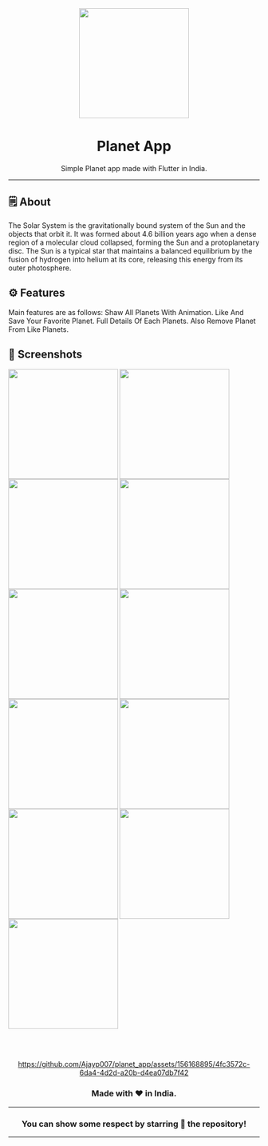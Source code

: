 <div align="center">

<img src="https://github.com/Ajayp007/planet_app/assets/156168895/056bc3cd-d262-4c76-a1b0-f6fa3fd82c31" width="220px">


# **Planet App**
Simple Planet app made with Flutter in India.

---

</div>


## 🗒 About

The Solar System is the gravitationally bound system of the Sun and the objects that orbit it. It was formed about 4.6 billion years ago when a dense region of a molecular cloud collapsed, forming the Sun and a protoplanetary disc. The Sun is a typical star that maintains a balanced equilibrium by the fusion of hydrogen into helium at its core, releasing this energy from its outer photosphere. 

## ⚙️ Features
Main features are as follows:
Shaw All Planets With Animation.
Like And Save Your Favorite Planet.
Full Details Of Each Planets.
Also Remove Planet From Like Planets.
## 📲 Screenshots

<img align="left" src="https://github.com/Ajayp007/planet_app/assets/156168895/a2f47468-6927-4dc6-9807-bd76b3556802" width="220px">
<img align="left" src="https://github.com/Ajayp007/planet_app/assets/156168895/f4d7e24b-0561-4cf2-baf6-517992b3505b" width="220px">
<img align="left" src="https://github.com/Ajayp007/planet_app/assets/156168895/8d938f1e-3586-49ee-9f9a-c17acf64c278" width="220px">
<img align="left" src="https://github.com/Ajayp007/planet_app/assets/156168895/e9dacd35-165a-42e4-9967-3795ff2c1923" width="220px">
<img align="left" src="https://github.com/Ajayp007/planet_app/assets/156168895/015b8cc5-19f2-498f-abbd-44d62de9ebbd" width="220px">
<img align="left" src="https://github.com/Ajayp007/planet_app/assets/156168895/b514e3bb-7fa3-4d72-9d29-7534b5eb84a3" width="220px">
<img align="left" src="https://github.com/Ajayp007/planet_app/assets/156168895/e2febcc3-52b4-4587-be90-795f3c98c78d" width="220px">
<img align="left" src="https://github.com/Ajayp007/planet_app/assets/156168895/e48b0653-9cc9-4026-affe-3c7d4483c92c" width="220px">
<img align="left" src="https://github.com/Ajayp007/planet_app/assets/156168895/4372d123-ea24-41bc-bc2b-ed233e7f1b07" width="220px">
<img align="left" src="https://github.com/Ajayp007/planet_app/assets/156168895/f85d7f0b-0617-4483-9a0b-bbff671d2f55" width="220px">
<img src="https://github.com/Ajayp007/planet_app/assets/156168895/b50dbbf2-7c7d-4461-a1cc-72a94962c593" width="220px">


<br><br>


<div align="center">


https://github.com/Ajayp007/planet_app/assets/156168895/4fc3572c-6da4-4d2d-a20b-d4ea07db7f42


### Made with ❤️ in India.
---
### You can show some respect by starring 🌟 the repository!
---
</div>
